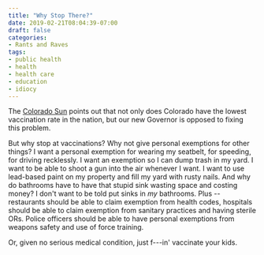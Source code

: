 ```yaml
---
title: "Why Stop There?"
date: 2019-02-21T08:04:39-07:00
draft: false
categories:
- Rants and Raves
tags:
- public health
- health
- health care
- education
- idiocy
---
```


The [Colorado Sun](https://coloradosun.com/2019/02/21/colorado-vaccination-rate-lowest-fix-jared-polis/) points out that not only does Colorado have the lowest vaccination rate in the nation, but our new Governor is opposed to fixing this problem.

<!--more-->

But why stop at vaccinations? Why not give personal exemptions for other things? I want a personal exemption for wearing my seatbelt, for speeding, for driving recklessly. I want an exemption so I can dump trash in my yard. I want to be able to shoot a gun into the air whenever I want. I want to use lead-based paint on my property and fill my yard with rusty nails. And why do bathrooms have to have that stupid sink wasting space and costing money? I don't want to be told put sinks in *my* bathrooms. Plus -- restaurants should be able to claim exemption from health codes, hospitals should be able to claim exemption from sanitary practices and having sterile ORs. Police officers should be able to have personal exemptions from weapons safety and use of force training.

Or, given no serious medical condition, just f---in' vaccinate your kids.